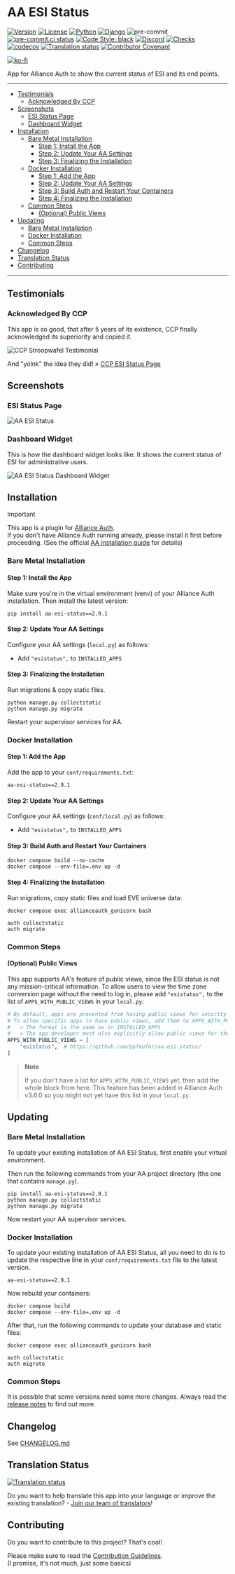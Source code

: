# AA ESI Status<a name="aa-esi-status"></a>

[![Version](https://img.shields.io/pypi/v/aa-esi-status?label=release)](https://pypi.org/project/aa-esi-status/)
[![License](https://img.shields.io/github/license/ppfeufer/aa-esi-status)](https://github.com/ppfeufer/aa-esi-status/blob/master/LICENSE)
[![Python](https://img.shields.io/pypi/pyversions/aa-esi-status)](https://pypi.org/project/aa-esi-status/)
[![Django](https://img.shields.io/pypi/djversions/aa-esi-status?label=django)](https://pypi.org/project/aa-esi-status/)
![pre-commit](https://img.shields.io/badge/pre--commit-enabled-brightgreen?logo=pre-commit&logoColor=white)
[![pre-commit.ci status](https://results.pre-commit.ci/badge/github/ppfeufer/aa-esi-status/main.svg)](https://results.pre-commit.ci/latest/github/ppfeufer/aa-esi-status/main)
[![Code Style: black](https://img.shields.io/badge/code%20style-black-000000.svg)](http://black.readthedocs.io/en/latest/)
[![Discord](https://img.shields.io/discord/790364535294132234?label=discord)](https://discord.gg/zmh52wnfvM)
[![Checks](https://github.com/ppfeufer/aa-esi-status/actions/workflows/automated-checks.yml/badge.svg)](https://github.com/ppfeufer/aa-esi-status/actions/workflows/automated-checks.yml)
[![codecov](https://codecov.io/gh/ppfeufer/aa-esi-status/branch/main/graph/badge.svg?token=1PCUZRGPBT)](https://codecov.io/gh/ppfeufer/aa-esi-status)
[![Translation status](https://weblate.ppfeufer.de/widget/alliance-auth-apps/aa-esi-status/svg-badge.svg)](https://weblate.ppfeufer.de/engage/alliance-auth-apps/)
[![Contributor Covenant](https://img.shields.io/badge/Contributor%20Covenant-2.1-4baaaa.svg)](https://github.com/ppfeufer/aa-esi-status/blob/master/CODE_OF_CONDUCT.md)

[![ko-fi](https://ko-fi.com/img/githubbutton_sm.svg)](https://ko-fi.com/N4N8CL1BY)

App for Alliance Auth to show the current status of ESI and its end points.

______________________________________________________________________

<!-- mdformat-toc start --slug=github --maxlevel=6 --minlevel=2 -->

- [Testimonials](#testimonials)
  - [Acknowledged By CCP](#acknowledged-by-ccp)
- [Screenshots](#screenshots)
  - [ESI Status Page](#esi-status-page)
  - [Dashboard Widget](#dashboard-widget)
- [Installation](#installation)
  - [Bare Metal Installation](#bare-metal-installation)
    - [Step 1: Install the App](#step-1-install-the-app)
    - [Step 2: Update Your AA Settings](#step-2-update-your-aa-settings)
    - [Step 3: Finalizing the Installation](#step-3-finalizing-the-installation)
  - [Docker Installation](#docker-installation)
    - [Step 1: Add the App](#step-1-add-the-app)
    - [Step 2: Update Your AA Settings](#step-2-update-your-aa-settings-1)
    - [Step 3: Build Auth and Restart Your Containers](#step-3-build-auth-and-restart-your-containers)
    - [Step 4: Finalizing the Installation](#step-4-finalizing-the-installation)
  - [Common Steps](#common-steps)
    - [(Optional) Public Views](#optional-public-views)
- [Updating](#updating)
  - [Bare Metal Installation](#bare-metal-installation-1)
  - [Docker Installation](#docker-installation-1)
  - [Common Steps](#common-steps-1)
- [Changelog](#changelog)
- [Translation Status](#translation-status)
- [Contributing](#contributing)

<!-- mdformat-toc end -->

______________________________________________________________________

## Testimonials<a name="testimonials"></a>

### Acknowledged By CCP<a name="acknowledged-by-ccp"></a>

This app is so good, that after 5 years of its existence, CCP finally acknowledged
its superiority and copied it.

![CCP Stroopwafel Testimonial](https://raw.githubusercontent.com/ppfeufer/aa-esi-status/master/docs/images/ccp-stroopwafel-testimonial.jpg "CCP Stroopwafel Testimonial")

And "yoink" the idea they did! » [CCP ESI Status Page](https://developers.eveonline.com/status)

## Screenshots<a name="screenshots"></a>

### ESI Status Page<a name="esi-status-page"></a>

![AA ESI Status](https://raw.githubusercontent.com/ppfeufer/aa-esi-status/master/docs/images/aa-esi-status.jpg "AA ESI Status")

### Dashboard Widget<a name="dashboard-widget"></a>

This is how the dashboard widget looks like.
It shows the current status of ESI for administrative users.

![AA ESI Status Dashboard Widget](https://raw.githubusercontent.com/ppfeufer/aa-esi-status/master/docs/images/dashboard-widget.jpg "AA ESI Status Dashboard Widget")

## Installation<a name="installation"></a>

> [!Important]
>
> This app is a plugin for [Alliance Auth](https://gitlab.com/allianceauth/allianceauth). \
> If you don't have Alliance Auth running already, please install it first before
> proceeding. (See the official [AA installation guide](https://allianceauth.readthedocs.io/en/latest/installation/allianceauth.html) for details)

### Bare Metal Installation<a name="bare-metal-installation"></a>

#### Step 1: Install the App<a name="step-1-install-the-app"></a>

Make sure you're in the virtual environment (venv) of your Alliance Auth installation.
Then install the latest version:

```shell
pip install aa-esi-status==2.9.1
```

#### Step 2: Update Your AA Settings<a name="step-2-update-your-aa-settings"></a>

Configure your AA settings (`local.py`) as follows:

- Add `"esistatus",` to `INSTALLED_APPS`

#### Step 3: Finalizing the Installation<a name="step-3-finalizing-the-installation"></a>

Run migrations & copy static files.

```shell
python manage.py collectstatic
python manage.py migrate
```

Restart your supervisor services for AA.

### Docker Installation<a name="docker-installation"></a>

#### Step 1: Add the App<a name="step-1-add-the-app"></a>

Add the app to your `conf/requirements.txt`:

```text
aa-esi-status==2.9.1
```

#### Step 2: Update Your AA Settings<a name="step-2-update-your-aa-settings-1"></a>

Configure your AA settings (`conf/local.py`) as follows:

- Add `"esistatus",` to `INSTALLED_APPS`

#### Step 3: Build Auth and Restart Your Containers<a name="step-3-build-auth-and-restart-your-containers"></a>

```shell
docker compose build --no-cache
docker compose --env-file=.env up -d
```

#### Step 4: Finalizing the Installation<a name="step-4-finalizing-the-installation"></a>

Run migrations, copy static files and load EVE universe data:

```shell
docker compose exec allianceauth_gunicorn bash

auth collectstatic
auth migrate
```

### Common Steps<a name="common-steps"></a>

#### (Optional) Public Views<a name="optional-public-views"></a>

This app supports AA's feature of public views, since the ESI status is not any
mission-critical information.
To allow users to view the time zone conversion page without the need to log in,
please add `"esistatus",` to the list of `APPS_WITH_PUBLIC_VIEWS` in your `local.py`:

```python
# By default, apps are prevented from having public views for security reasons.
# To allow specific apps to have public views, add them to APPS_WITH_PUBLIC_VIEWS
#   » The format is the same as in INSTALLED_APPS
#   » The app developer must also explicitly allow public views for their app
APPS_WITH_PUBLIC_VIEWS = [
    "esistatus",  # https://github.com/ppfeufer/aa-esi-status/
]
```

> **Note**
>
> If you don't have a list for `APPS_WITH_PUBLIC_VIEWS` yet, then add the whole
> block from here. This feature has been added in Alliance Auth v3.6.0 so you
> might not yet have this list in your `local.py`.

## Updating<a name="updating"></a>

### Bare Metal Installation<a name="bare-metal-installation-1"></a>

To update your existing installation of AA ESI Status, first enable your virtual
environment.

Then run the following commands from your AA project directory (the one that
contains `manage.py`).

```shell
pip install aa-esi-status==2.9.1
python manage.py collectstatic
python manage.py migrate
```

Now restart your AA supervisor services.

### Docker Installation<a name="docker-installation-1"></a>

To update your existing installation of AA ESI Status, all you need to do is to
update the respective line in your `conf/requirements.txt` file to the latest version.

```text
aa-esi-status==2.9.1
```

Now rebuild your containers:

```shell
docker compose build
docker compose --env-file=.env up -d
```

After that, run the following commands to update your database and static files:

```shell
docker compose exec allianceauth_gunicorn bash

auth collectstatic
auth migrate
```

### Common Steps<a name="common-steps-1"></a>

It is possible that some versions need some more changes. Always read the
[release notes](https://github.com/ppfeufer/allianceauth-afat/releases) to find out more.

## Changelog<a name="changelog"></a>

See [CHANGELOG.md](https://github.com/ppfeufer/aa-esi-status/blob/main/CHANGELOG.md)

## Translation Status<a name="translation-status"></a>

[![Translation status](https://weblate.ppfeufer.de/widget/alliance-auth-apps/aa-esi-status/multi-auto.svg)](https://weblate.ppfeufer.de/engage/alliance-auth-apps/)

Do you want to help translate this app into your language or improve the existing
translation? - [Join our team of translators][weblate engage]!

## Contributing<a name="contributing"></a>

Do you want to contribute to this project? That's cool!

Please make sure to read the [Contribution Guidelines](https://github.com/ppfeufer/aa-esi-status/blob/main/CONTRIBUTING.md).\
(I promise, it's not much, just some basics)

<!-- Links -->

[weblate engage]: https://weblate.ppfeufer.de/engage/alliance-auth-apps/ "Weblate Translations"
